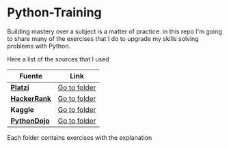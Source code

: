 # Python-Training
Building mastery over a subject is a matter of practice. in this repo I'm going to share many of the exercises that I do to upgrade my skills solving problems with Python.

Here a list of the sources that I used

| Fuente                                                     | Link                                       |
| ---------------------------------------------------------- | ------------------------------------------ |
| [**Platzi**](https://platzi.com/@joseluisramon/)           | [Go to folder](.\src\01-platzi-challenges) |
| [**HackerRank**](https://www.hackerrank.com/joseluisramon) | [Go to folder](.\src\02-hacker-rank)       |
| **Kaggle**                                                 | [Go to folder](.\src\03-kaggle)            |
| [**PythonDojo**](https://www.twitch.tv/terranigmark)       | [Go to folder](.\src\04-python-dojo)       |

Each folder contains exercises with the explanation
